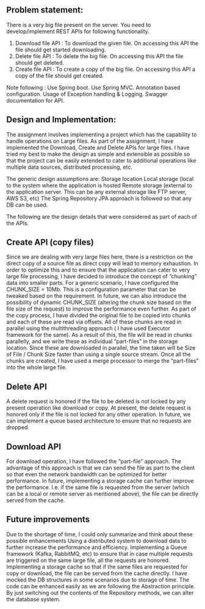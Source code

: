 Problem statement:
------------------

There is a very big file present on the server. You need to develop/implement REST APIs for following functionality.

   1) Download file API : To download the given file.
                          On accessing this API the file should get started downloading.
   2) Delete file API   : To delete the big file.
                          On accessing this API the file should get deleted.
   3) Create file API   : To create a copy of the big file.
                          On accessing this API a copy of the file should get created.  
  

Note following :
   Use Spring boot.
   Use Spring MVC.
   Annotation based configuration.
   Usage of Exception handling & Logging.
   Swagger documentation for API.
   
 Design and Implementation:
 -------------------------

The assignment involves implementing a project which has the capability to handle operations on Large files. As part of the assignment, I have implemented the Download, Create and Delete APIs for large files. I have tried my best to make the design as simple and extensible as possible so that the project can be easily extended to cater to additional operations like multiple data sources, distributed processing, etc.

The generic design assumptions are:
Storage location
Local storage (local to the system where the application is hosted
Remote storage (external to the application server. This can be any external storage like FTP server, AWS S3, etc)
The Spring Repository JPA approach is followed so that any DB can be used.

The following are the design details that were considered as part of each of the APIs.

Create API (copy files)
---------------------
Since we are dealing with very large files here, there is a restriction on the direct copy of a source file as direct copy will lead to memory exhaustion.
In order to optimize this and to ensure that the application can cater to very large file processing, I have decided to introduce the concept of “chunking” data into smaller parts.
For a generic scenario, I have configured the CHUNK_SIZE = 10Mb. This is a configuration parameter that can be tweaked based on the requirement. In future, we can also introduce the possibility of dynamic CHUNK_SIZE (altering the chunk size based on the file size of the request) to improve the performance even further.
As part of the copy process, I have divided the original file to be copied into chunks and each of these are read via offsets. All of these chunks are read in parallel using the multithreading approach ( I have used Executor framework for the same). As a result of this, the file will be read in chunks parallelly, and we write these as individual “part-files” in the storage location. Since these are downloaded in parallel, the time taken will be Size of File / Chunk Size faster than using a single source stream.
Once all the chunks are created, I have used a merge processor to merge the “part-files” into the whole large file.

Delete API
------------
A delete request is honored if the file to be deleted is not locked by any present operation like download or copy. At present, the delete request is honored only if the file is not locked for any other operation.
In future, we can implement a queue based architecture to ensure that no requests are dropped.

Download API
------------
For download operation, I have followed the “part-file” approach. The advantage of this approach is that we can send the file as part to the client so that even the network bandwidth can be optimized for better performance.
In future, implementing a storage cache can further improve the performance. I.e. if the same file is requested from the server (which can be a local or remote server as mentioned above), the file can be directly served from the cache.



Future improvements
---------------------
Due to the shortage of time, I could only summarize and think about these possible enhancements
Using a distributed system to download data to further increase the performance and efficiency.
Implementing a Queue framework (Kafka, RabbitMQ, etc) to ensure that in case multiple requests are triggered on the same large file, all the requests are honored.
Implementing a storage cache so that if the same files are requested for copy or download, the file can be served from the cache directly.
I have mocked the DB structures in some scenarios due to storage of time. The code can be enhanced easily as we are following the Abstraction principle. By just switching out the contents of the Repository methods, we can alter the database system.

 
